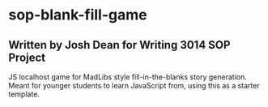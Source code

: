 # sop-blank-fill-game
## Written by Josh Dean for Writing 3014 SOP Project

JS localhost game for MadLibs style fill-in-the-blanks story generation. Meant for younger students to learn JavaScript from, using this as a starter template. 


